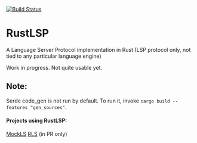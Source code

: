 [![Build Status](https://travis-ci.org/RustDT/RustLSP.svg?branch=master)](https://travis-ci.org/RustDT/RustLSP)

# RustLSP
A Language Server Protocol implementation in Rust (LSP protocol only, not tied to any particular language engine)

Work in progress. Not quite usable yet.

## Note:

Serde code_gen is not run by default. To run it, invoke `cargo build --features "gen_sources"`.

#### Projects using RustLSP:
[MockLS](https://github.com/RustDT/MockLS)
[RLS](https://github.com/jonathandturner/rls/pull/96) (in PR only)
